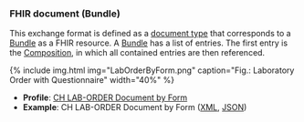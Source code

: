<!-- markdownlint-disable MD041 -->

### FHIR document (Bundle)

This exchange format is defined as a [document type](https://www.hl7.org/fhir/documents.html) that corresponds to a [Bundle](https://www.hl7.org/fhir/bundle.html) as a FHIR resource. A [Bundle](https://www.hl7.org/fhir/bundle.html) has a list of entries. The first entry is the [Composition](https://www.hl7.org/fhir/composition.html), in which all contained entries are then referenced.

{% include img.html img="LabOrderByForm.png" caption="Fig.: Laboratory Order with Questionnaire" width="40%" %}

<!--
* **Profile**: [CH ORF Document](StructureDefinition-ch-orf-document.html)
* **Example**: Bundle (document) Order-Referral-Form ([XML](Bundle-bundle-order-referral-form.xml.html), [JSON](Bundle-bundle-order-referral-form.json.html))
-->

* **Profile**: [CH LAB-ORDER Document by Form](StructureDefinition-ch-lab-order-document-by-form.html)
* **Example**: CH LAB-ORDER Document by Form ([XML](Bundle-ch-lab-order-by-form.xml.html), [JSON](Bundle-ch-lab-order-by-form.json.html))
  